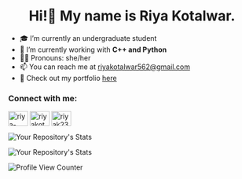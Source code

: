  <h1 align="center">Hi!👋 My name is Riya Kotalwar.</h1>
 
 
- 🎓 I’m currently an undergraduate student
- 🌱 I’m currently working with **C++ and Python**
- 👨‍💻 Pronouns: she/her
- 📫 You can reach me at riyakotalwar562@gmail.com
- 📄 Check out my portfolio [here](https://nandini14aga.wixsite.com/portfolio)
<!--- ⚡ Fun fact: The adjectives I used to describe myself are actually adjectives from my Hogwarts House, Slytherin.
-->
<!---
rik634/rik634 is a ✨ special ✨ repository because its `README.md` (this file) appears on your GitHub profile.
You can click the Preview link to take a look at your changes.
--->
<h3 align="left">Connect with me:</h3>
<p align="left">
<a href="https://www.linkedin.com/in/riya-kotalwar-45b046214/" target="blank"><img align="center" src="https://raw.githubusercontent.com/rahuldkjain/github-profile-readme-generator/master/src/images/icons/Social/linked-in-alt.svg" alt="riya-kotalwar-45b046214" height="30" width="40" /></a>
<a href="https://www.hackerrank.com/riyakotalwar562" target="blank"><img align="center" src="https://raw.githubusercontent.com/rahuldkjain/github-profile-readme-generator/master/src/images/icons/Social/hackerrank.svg" alt="riyakotalwar562" height="30" width="40" /></a>
<a href="https://leetcode.com/riyak23/" target="blank"><img align="center" src="https://raw.githubusercontent.com/rahuldkjain/github-profile-readme-generator/master/src/images/icons/Social/leet-code.svg" alt="riyak23" height="30" width="40" /></a>
</p>

![Your Repository's Stats](https://github-readme-stats.vercel.app/api?username=rik634&show_icons=true)

![Your Repository's Stats](https://github-readme-stats.vercel.app/api/top-langs/?username=rik634&theme=blue-green)

![Profile View Counter](https://komarev.com/ghpvc/?username=rik634)
